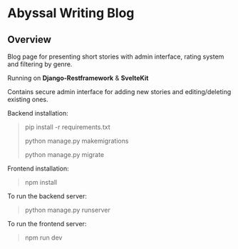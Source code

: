 # Abyssal Writing Blog

## Overview

Blog page for presenting short stories with admin interface, rating system and filtering by genre.


Running on **Django-Restframework** & **SvelteKit**

Contains secure admin interface for adding new stories and editing/deleting existing ones.

Backend installation:

> pip install -r requirements.txt
>
> python manage.py makemigrations
>
> python manage.py migrate

Frontend installation:

> npm install

To run the backend server:

> python manage.py runserver

To run the frontend server:

> npm run dev
